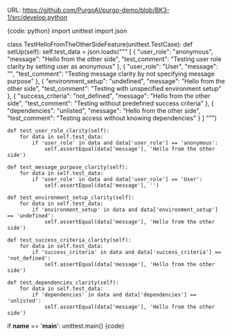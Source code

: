 URL: https://github.com/PurgoAI/purgo-demo/blob/BK3-1/src/develop.python

{code: python}
import unittest
import json

class TestHelloFromTheOtherSideFeature(unittest.TestCase):
    def setUp(self):
        self.test_data = json.loads("""
            [
                {
                    "user_role": "anonymous",
                    "message": "Hello from the other side",
                    "test_comment": "Testing user role clarity by setting user as anonymous"
                },
                {
                    "user_role": "User",
                    "message": "",
                    "test_comment": "Testing message clarity by not specifying message purpose"
                },
                {
                    "environment_setup": "undefined",
                    "message": "Hello from the other side",
                    "test_comment": "Testing with unspecified environment setup"
                },
                {
                    "success_criteria": "not_defined",
                    "message": "Hello from the other side",
                    "test_comment": "Testing without predefined success criteria"
                },
                {
                    "dependencies": "unlisted",
                    "message": "Hello from the other side",
                    "test_comment": "Testing access without knowing dependencies"
                }
            ]
        """)
        
    def test_user_role_clarity(self):
        for data in self.test_data:
            if 'user_role' in data and data['user_role'] == 'anonymous':
                self.assertEqual(data['message'], 'Hello from the other side')
        
    def test_message_purpose_clarity(self):
        for data in self.test_data:
            if 'user_role' in data and data['user_role'] == 'User':
                self.assertEqual(data['message'], '')
                
    def test_environment_setup_clarity(self):
        for data in self.test_data:
            if 'environment_setup' in data and data['environment_setup'] == 'undefined':
                self.assertEqual(data['message'], 'Hello from the other side')
                
    def test_success_criteria_clarity(self):
        for data in self.test_data:
            if 'success_criteria' in data and data['success_criteria'] == 'not_defined':
                self.assertEqual(data['message'], 'Hello from the other side')
                
    def test_dependencies_clarity(self):
        for data in self.test_data:
            if 'dependencies' in data and data['dependencies'] == 'unlisted':
                self.assertEqual(data['message'], 'Hello from the other side')

if __name__ == '__main__':
    unittest.main()
{code}
